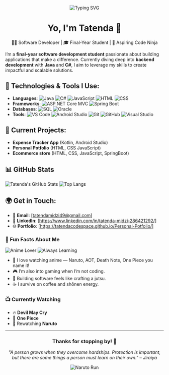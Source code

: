 <p align="center">
  <img src="https://readme-typing-svg.demolab.com?font=Fira+Code&pause=1000&color=F75C7E&center=true&vCenter=true&width=435&lines=Konnichiwa+%F0%9F%91%8B;I+love+building+cool+apps+with+code;Anime+fan+and+code+ninja+%F0%9F%A4%AB;Let's+connect+%F0%9F%91%80" alt="Typing SVG" />
</p>

<h1 align="center">Yo, I'm Tatenda 👋</h1>
<p align="center">
  🧑‍💻 Software Developer | 🎓 Final-Year Student | 🥷 Aspiring Code Ninja
</p>

I’m a **final-year software development student** passionate about building applications that make a difference. Currently diving deep into **backend development** with **Java** and **C#**, I aim to leverage my skills to create impactful and scalable solutions.

## 🔧 Technologies & Tools I Use:
- **Languages**:  ![Java](https://img.shields.io/badge/Java-ED8B00?style=flat&logo=java&logoColor=white)  ![C#](https://img.shields.io/badge/C%23-239120?style=flat&logo=csharp&logoColor=white)   ![JavaScript](https://img.shields.io/badge/JavaScript-F7DF1E?style=flat&logo=javascript&logoColor=black)  ![HTML](https://img.shields.io/badge/HTML-E34F26?style=flat&logo=html5&logoColor=white)  ![CSS](https://img.shields.io/badge/CSS-1572B6?style=flat&logo=css3&logoColor=white)
- **Frameworks**: ![ASP.NET Core MVC](https://img.shields.io/badge/ASP.NET_Core_MVC-5C2D91?style=flat&logo=dotnet&logoColor=white)  ![Spring Boot](https://img.shields.io/badge/Spring_Boot-6DB33F?style=flat&logo=springboot&logoColor=white)
- **Databases**: ![SQL](https://img.shields.io/badge/SQL-4479A1?style=flat&logo=mysql&logoColor=white)  ![Oracle](https://img.shields.io/badge/Oracle-F80000?style=flat&logo=oracle&logoColor=white)
- **Tools**: ![VS Code](https://img.shields.io/badge/VS_Code-007ACC?style=flat&logo=visualstudiocode&logoColor=white)
  ![Android Studio](https://img.shields.io/badge/Android_Studio-3DDC84?style=flat&logo=androidstudio&logoColor=white)
  ![Git](https://img.shields.io/badge/Git-F05032?style=flat&logo=git&logoColor=white)
  ![GitHub](https://img.shields.io/badge/GitHub-181717?style=flat&logo=github&logoColor=white)
  ![Visual Studio](https://img.shields.io/badge/Visual_Studio-5C2D91?style=flat&logo=visualstudio&logoColor=white)


## 🚀 Current Projects:
- **Expense Tracker App** (Kotlin, Android Studio)
- **Personal Potfolio** (HTML, CSS JavaScript)
- **Ecommerce store** (HTML, CSS, JavaScript, SpringBoot)

## 📊 GitHub Stats

![Tatenda's GitHub Stats](https://github-readme-stats.vercel.app/api?username=tatendacodespace&show_icons=true&theme=dark&count_private=true)
![Top Langs](https://github-readme-stats.vercel.app/api/top-langs/?username=tatendacodespace&layout=compact&theme=dark)

## 🌍 Get in Touch:
- 📧 **Email**: [tatendamidzi49@gmail.com]
- 💼 **LinkedIn**: [https://www.linkedin.com/in/tatenda-midzi-286421292/]
- 🌐 **Portfolio**: [https://tatendacodespace.github.io/Personal-Potfolio/]


### 🧠 Fun Facts About Me

![Anime Lover](https://img.shields.io/badge/I_%E2%9D%A4_Anime-E10098?style=for-the-badge&logo=Crunchyroll&logoColor=white)
![Always Learning](https://img.shields.io/badge/Always-Learning-FFCE00?style=for-the-badge&logo=Coursera&logoColor=black)

- 🌸 I love watching anime — Naruto, AOT, Death Note, One Piece you name it!
- 🎮 I’m also into gaming when I’m not coding.
- 🧱 Building software feels like crafting a jutsu.
- ☕ I survive on coffee and shōnen energy.

### 📺 Currently Watching
- 🔥 **Devil May Cry**
- 👺 **One Piece**
- 🤖 Rewatching **Naruto**


---

<div align="center">

### Thanks for stopping by! 👋  
_"A person grows when they overcome hardships. Protection is important, but there are some things a person must learn on their own." – Jiraiya_

![Naruto Run](https://media.giphy.com/media/v1.Y2lkPTc5MGI3NjExY2U2NmEzc2VvZ3dmZDR4eGI5ZXlmMmtxcnF0amczZWhxMHQ5dWYzdSZlcD12MV9naWZzX3NlYXJjaCZjdD1n/XARctHXJvoIQP0rH3y/giphy.gif)

</div>





